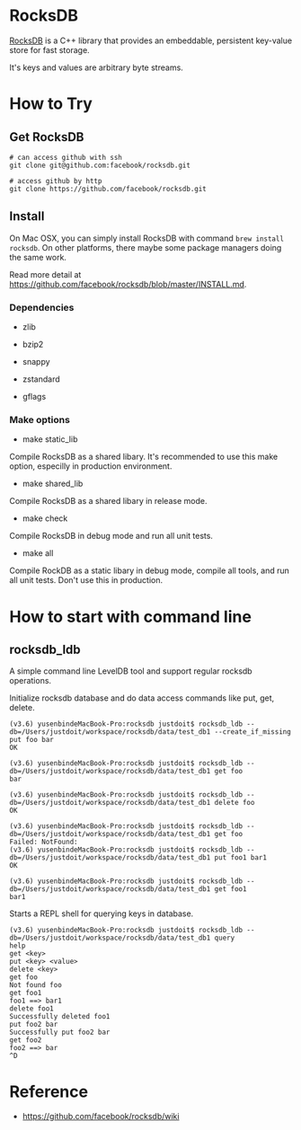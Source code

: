 
RocksDB
=======

[RocksDB](http://rocksdb.org/) is a C++ library that provides an embeddable, persistent key-value store for fast storage.

It's keys and values are arbitrary byte streams.


How to Try
============

Get RocksDB
-----------

```
# can access github with ssh
git clone git@github.com:facebook/rocksdb.git

# access github by http
git clone https://github.com/facebook/rocksdb.git
```

Install
-------

On Mac OSX, you can simply install RocksDB with command `brew install rocksdb`. On other platforms, there maybe some package managers doing the same work.

Read more detail at <https://github.com/facebook/rocksdb/blob/master/INSTALL.md>.


### Dependencies ###

  * zlib

  * bzip2

  * snappy

  * zstandard

  * gflags


### Make options ###


  * make static_lib

Compile RocksDB as a shared libary. It's recommended to use this make option, especilly in production environment.

  * make shared_lib

Compile RocksDB as a shared libary in release mode.


  * make check

Compile RocksDB in debug mode and run all unit tests.

  * make all

Compile RockDB as a static libary in debug mode, compile all tools, and run all unit tests. Don't use this in production.


How to start with command line
==============================

rocksdb_ldb
-------------

A simple command line LevelDB tool and support regular rocksdb operations.

Initialize rocksdb database and do data access commands like put, get, delete.

```
(v3.6) yusenbindeMacBook-Pro:rocksdb justdoit$ rocksdb_ldb --db=/Users/justdoit/workspace/rocksdb/data/test_db1 --create_if_missing put foo bar
OK

(v3.6) yusenbindeMacBook-Pro:rocksdb justdoit$ rocksdb_ldb --db=/Users/justdoit/workspace/rocksdb/data/test_db1 get foo
bar

(v3.6) yusenbindeMacBook-Pro:rocksdb justdoit$ rocksdb_ldb --db=/Users/justdoit/workspace/rocksdb/data/test_db1 delete foo
OK

(v3.6) yusenbindeMacBook-Pro:rocksdb justdoit$ rocksdb_ldb --db=/Users/justdoit/workspace/rocksdb/data/test_db1 get foo
Failed: NotFound:
(v3.6) yusenbindeMacBook-Pro:rocksdb justdoit$ rocksdb_ldb --db=/Users/justdoit/workspace/rocksdb/data/test_db1 put foo1 bar1
OK

(v3.6) yusenbindeMacBook-Pro:rocksdb justdoit$ rocksdb_ldb --db=/Users/justdoit/workspace/rocksdb/data/test_db1 get foo1
bar1

```

Starts a REPL shell for querying keys in database.

```
(v3.6) yusenbindeMacBook-Pro:rocksdb justdoit$ rocksdb_ldb --db=/Users/justdoit/workspace/rocksdb/data/test_db1 query
help
get <key>
put <key> <value>
delete <key>
get foo
Not found foo
get foo1
foo1 ==> bar1
delete foo1
Successfully deleted foo1
put foo2 bar
Successfully put foo2 bar
get foo2
foo2 ==> bar
^D
```

Reference
=========

  * <https://github.com/facebook/rocksdb/wiki>
